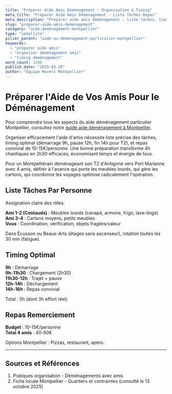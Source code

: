 ```yaml
---
title: "Préparer Aide Amis Déménagement : Organisation & Timing"
meta_title: "Préparer Aide Amis Déménagement - Liste Tâches Repas"
meta_description: "Préparer aide amis déménagement : liste tâches, timing, repas 10-15€/pers. Organisation optimale."
slug: "preparer-aide-amis-demenagement"
category: "aide-demenagement-montpellier"
type: "satellite"
pilier_parent: "aide-au-demenagement-particulier-montpellier"
keywords:
  - "préparer aide amis"
  - "organiser déménagement amis"
  - "timing déménagement"
word_count: 1200
publish_date: "2025-03-20"
author: "Équipe Moverz Montpellier"
---
```


# Préparer l'Aide de Vos Amis Pour le Déménagement


Pour comprendre tous les aspects du aide déménagement particulier Montpellier, consultez notre [guide aide déménagement à Montpellier](/blog/aide-au-demenagement-particulier-montpellier/aide-demenagement-particulier-montpellier).


Organiser efficacement l'aide d'amis nécessite liste précise des tâches, timing optimal (démarrage 9h, pause 12h, fin 14h pour T2), et repas convivial de 10-15€/personne. Une bonne préparation transforme 4h chaotiques en 2h30 efficaces, économisant temps et énergie de tous.

Pour un Montpelliérain déménageant son T2 d'Antigone vers Port Marianne avec 4 amis, définir à l'avance qui porte les meubles lourds, qui gère les cartons, qui coordonne les voyages optimise radicalement l'opération.

## Liste Tâches Par Personne

Assignation claire des rôles.

**Ami 1-2 (Costauds)** : Meubles lourds (canapé, armoire, frigo, lave-linge)  
**Ami 3-4** : Cartons moyens, petits meubles  
**Vous** : Coordination, vérification, objets fragiles/valeur

Dans Écusson ou Beaux-Arts (étages sans ascenseur), rotation toutes les 30 min (fatigue).

## Timing Optimal

**9h** : Démarrage  
**9h-11h30** : Chargement (2h30)  
**11h30-12h** : Trajet + pause  
**12h-14h** : Déchargement  
**14h-16h** : Repas convivial

Total : 5h (dont 3h effort réel)

## Repas Remerciement

**Budget** : 10-15€/personne  
**Total 4 amis** : 40-60€

Options Montpellier : Pizzas, restaurant, apéro.

---

## Sources et Références

1. Pratiques organisation - Déménagements avec amis
2. Fiche locale Montpellier - Quartiers et contraintes (consulté le 13 octobre 2025)


